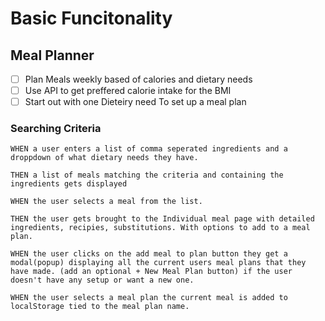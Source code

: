 # Basic Funcitonality

## Meal Planner

- [ ] Plan Meals weekly based of calories and dietary needs
- [ ] Use API to get preffered calorie intake for the BMI
- [ ] Start out with one Dieteiry need To set up a meal plan

### Searching Criteria

```
WHEN a user enters a list of comma seperated ingredients and a droppdown of what dietary needs they have.

THEN a list of meals matching the criteria and containing the ingredients gets displayed

WHEN the user selects a meal from the list.

THEN the user gets brought to the Individual meal page with detailed ingredients, recipies, substitutions. With options to add to a meal plan.

WHEN the user clicks on the add meal to plan button they get a modal(popup) displaying all the current users meal plans that they have made. (add an optional + New Meal Plan button) if the user doesn't have any setup or want a new one.

WHEN the user selects a meal plan the current meal is added to localStorage tied to the meal plan name.
```
